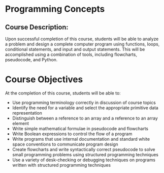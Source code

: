# Programming Concepts

## Course Description:

Upon successful completion of this course, students will be able to analyze a problem and design
a complete computer program using functions, loops, conditional statements, and input and
output statements. This will be accomplished using a combination of tools, including flowcharts,
pseudocode, and Python.

# Course Objectives

At the completion of this course, students will be able to:

* Use programming terminology correctly in discussion of course topics
* Identify the need for a variable and select the appropriate primitive data representation
* Distinguish between a reference to an array and a reference to an array element
* Write simple mathematical formulae in pseudocode and flowcharts
* Write Boolean expressions to control the flow of a program
* Write programs that use internal documentation and standard white space conventions to communicate program design
* Create flowcharts and write syntactically correct pseudocode to solve small programming problems using structured programming techniques
* Use a variety of desk-checking or debugging techniques on programs written with structured programming techniques

